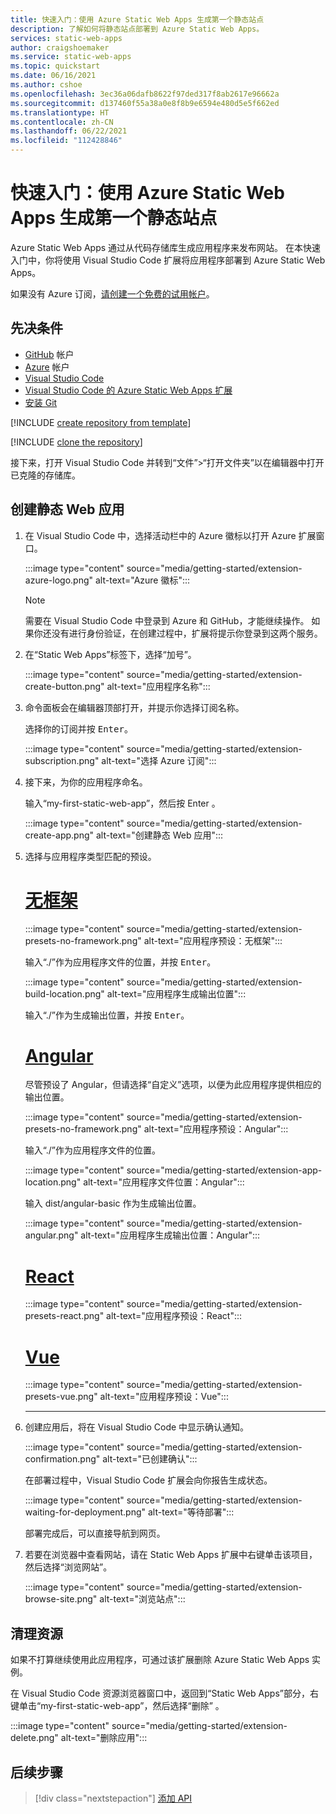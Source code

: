 ```yaml
---
title: 快速入门：使用 Azure Static Web Apps 生成第一个静态站点
description: 了解如何将静态站点部署到 Azure Static Web Apps。
services: static-web-apps
author: craigshoemaker
ms.service: static-web-apps
ms.topic: quickstart
ms.date: 06/16/2021
ms.author: cshoe
ms.openlocfilehash: 3ec36a06dafb8622f97ded317f8ab2617e96662a
ms.sourcegitcommit: d137460f55a38a0e8f8b9e6594e480d5e5f662ed
ms.translationtype: HT
ms.contentlocale: zh-CN
ms.lasthandoff: 06/22/2021
ms.locfileid: "112428846"
---
```

# <a name="quickstart-building-your-first-static-site-with-azure-static-web-apps"></a>快速入门：使用 Azure Static Web Apps 生成第一个静态站点

Azure Static Web Apps 通过从代码存储库生成应用程序来发布网站。 在本快速入门中，你将使用 Visual Studio Code 扩展将应用程序部署到 Azure Static Web Apps。

如果没有 Azure 订阅，[请创建一个免费的试用帐户](https://azure.microsoft.com/free)。

## <a name="prerequisites"></a>先决条件

- [GitHub](https://github.com) 帐户
- [Azure](https://portal.azure.com) 帐户
- [Visual Studio Code](https://code.visualstudio.com)
- [Visual Studio Code 的 Azure Static Web Apps 扩展](https://marketplace.visualstudio.com/items?itemName=ms-azuretools.vscode-azurestaticwebapps)
- [安装 Git](https://www.git-scm.com/downloads)

[!INCLUDE [create repository from template](../../includes/static-web-apps-get-started-create-repo.md)]

[!INCLUDE [clone the repository](../../includes/static-web-apps-get-started-clone-repo.md)]

接下来，打开 Visual Studio Code 并转到“文件”>“打开文件夹”以在编辑器中打开已克隆的存储库。

## <a name="create-a-static-web-app"></a>创建静态 Web 应用

1. 在 Visual Studio Code 中，选择活动栏中的 Azure 徽标以打开 Azure 扩展窗口。

    :::image type="content" source="media/getting-started/extension-azure-logo.png" alt-text="Azure 徽标":::

    > [!NOTE]
    > 需要在 Visual Studio Code 中登录到 Azure 和 GitHub，才能继续操作。 如果你还没有进行身份验证，在创建过程中，扩展将提示你登录到这两个服务。

1. 在“Static Web Apps”标签下，选择“加号”。

    :::image type="content" source="media/getting-started/extension-create-button.png" alt-text="应用程序名称":::

1. 命令面板会在编辑器顶部打开，并提示你选择订阅名称。

    选择你的订阅并按 <kbd>Enter</kbd>。

    :::image type="content" source="media/getting-started/extension-subscription.png" alt-text="选择 Azure 订阅":::

1. 接下来，为你的应用程序命名。

    输入“my-first-static-web-app”，然后按 Enter 。

    :::image type="content" source="media/getting-started/extension-create-app.png" alt-text="创建静态 Web 应用":::

1. 选择与应用程序类型匹配的预设。

    # <a name="no-framework"></a>[无框架](#tab/vanilla-javascript)

    :::image type="content" source="media/getting-started/extension-presets-no-framework.png" alt-text="应用程序预设：无框架":::

    输入“./”作为应用程序文件的位置，并按 <kbd>Enter</kbd>。

    :::image type="content" source="media/getting-started/extension-build-location.png" alt-text="应用程序生成输出位置":::

    输入“./”作为生成输出位置，并按 <kbd>Enter</kbd>。

    # <a name="angular"></a>[Angular](#tab/angular)

    尽管预设了 Angular，但请选择“自定义”选项，以便为此应用程序提供相应的输出位置。

    :::image type="content" source="media/getting-started/extension-presets-no-framework.png" alt-text="应用程序预设：Angular":::

    输入“./”作为应用程序文件的位置。

    :::image type="content" source="media/getting-started/extension-app-location.png" alt-text="应用程序文件位置：Angular":::

    输入 dist/angular-basic 作为生成输出位置。

    :::image type="content" source="media/getting-started/extension-angular.png" alt-text="应用程序生成输出位置：Angular":::

    # <a name="react"></a>[React](#tab/react)

    :::image type="content" source="media/getting-started/extension-presets-react.png" alt-text="应用程序预设：React":::

    # <a name="vue"></a>[Vue](#tab/vue)

    :::image type="content" source="media/getting-started/extension-presets-vue.png" alt-text="应用程序预设：Vue":::

    ---

1. 创建应用后，将在 Visual Studio Code 中显示确认通知。

    :::image type="content" source="media/getting-started/extension-confirmation.png" alt-text="已创建确认":::

    在部署过程中，Visual Studio Code 扩展会向你报告生成状态。

    :::image type="content" source="media/getting-started/extension-waiting-for-deployment.png" alt-text="等待部署":::

    部署完成后，可以直接导航到网页。

1. 若要在浏览器中查看网站，请在 Static Web Apps 扩展中右键单击该项目，然后选择“浏览网站”。

    :::image type="content" source="media/getting-started/extension-browse-site.png" alt-text="浏览站点":::

## <a name="clean-up-resources"></a>清理资源

如果不打算继续使用此应用程序，可通过该扩展删除 Azure Static Web Apps 实例。

在 Visual Studio Code 资源浏览器窗口中，返回到“Static Web Apps”部分，右键单击“my-first-static-web-app”，然后选择“删除” 。

:::image type="content" source="media/getting-started/extension-delete.png" alt-text="删除应用":::

## <a name="next-steps"></a>后续步骤

> [!div class="nextstepaction"]
> [添加 API](add-api.md)
